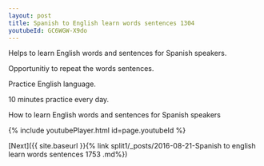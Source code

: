```yaml
---
layout: post
title: Spanish to English learn words sentences 1304 
youtubeId: GC6WGW-X9do
---
```

 
 
Helps to learn English words and sentences for Spanish speakers.

Opportunitiy to repeat the words sentences. 

Practice English language. 
 
10 minutes practice every day. 
 
How to learn English words and sentences for Spanish speakers 
 
{% include youtubePlayer.html id=page.youtubeId %}
 
 
[Next]({{ site.baseurl }}{% link  split1/_posts/2016-08-21-Spanish to english learn words sentences 1753 .md%})
 
